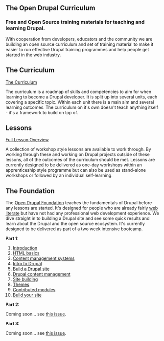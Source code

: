 The Open Drupal Curriculum
--------------------------

### Free and Open Source training materials for teaching and learning Drupal.

With cooperation from developers, educators and the community we are building an open source curriculum and set of training material to make it easier to run effective Drupal training programmes and help people get started in the web industry.

## The Curriculum

[The Curriculum](_units/README.md)

The curriculum is a roadmap of skills and competencies to aim for when learning to become a Drupal developer. It is split up into several units, each covering a specific topic. Within each unit there is a main aim and several learning outcomes. The curriculum on it's own doesn't teach anything itself - it's a framework to build on top of.

## Lessons

[Full Lesson Overview](_lessons/README.md)

A collection of workshop style lessons are available to work through. By working through these and working on Drupal projects outside of these lessons, all of the outcomes of the curriculum should be met. Lessons are currently designed to be delivered as one-day workshops within an apprenticeship style programme but can also be used as stand-alone workshops or followed by an individual self-learning.

## The Foundation

The [Open Drupal Foundation](foundation/00_index.md) teaches the fundamentals of Drupal before any lessons are started. It's designed for people who are already fairly [web literate](https://webmaker.org/en-US/literacy) but have not had any professional web development experience. We dive straight in to building a Drupal site and see some quick results and learn about the Drupal and the open source ecosystem. It's currently designed to be delivered as part of a two week intensive bootcamp.

__Part 1:__

1. [Introduction](foundation/01_introduction.md)
2. [HTML basics](foundation/02_html_basics.md)
3. [Content management systems](foundation/03_content_management_systems.md)
4. [Intro to Drupal](foundation/04_intro_to_drupal.md)
5. [Build a Drupal site](foundation/05_build_drupal_site.md)
6. [Drupal content management](foundation/06_management.md)
7. [Site building](foundation/07_site_building.md)
8. [Themes](foundation/08_themes.md)
9. [Contributed modules](foundation/09_contrib_modules.md)
10. [Build your site](foundation/10_build_your_site.md)

__Part 2:__

Coming soon... see [this issue](https://github.com/OpenDrupal/opendrupal/issues/12).

__Part 3:__

Coming soon... see [this issue](https://github.com/OpenDrupal/opendrupal/issues/14).
